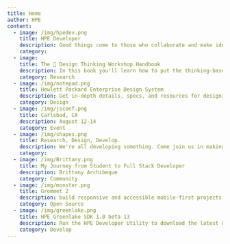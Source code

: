 ```yaml
---
title: Home
author: HPE
content:
  - image: /img/hpedev.png
    title: HPE Developer
    description: Good things come to those who collaborate and make ideas happen.
    category:
  - image:
    title: The 🧠 Design Thinking Workshop Handbook
    description: In this book you'll learn how to put the thinking-based framework popularize by the Standford d.school into practice so you can take on challenges in your organization and reach insightful solutions.
    category: Research
  - image: /img/notepad.png
    title: Hewlett Packard Enterprise Design System
    description: Get in-depth details, specs, and resources for designing great apps and websites that integrate seamlessly with HPE platforms.
    category: Design
  - image: /img/jsconf.png
    title: Carlsbad, CA
    description: August 12-14
    category: Event
  - image: /img/shapes.png
    title: Research, Design, Develop.
    description: We're all developing something. Come join us in making the future.
    category:
  - image: /img/Brittany.png
    title: My Journey from Student to Full Stack Developer
    description: Brittany Archibeque
    category: Community
  - image: /img/monster.png
    title: Grommet 2
    description: build responsive and accessible mobile-first projects for the web with an easy to use component library
    category: Open Source
  - image: /img/greenlake.png
    title: HPE Greenlake SDK 1.0 beta 13
    description: Run the HPE Developer Utility to download the latest Greenlake beta. As new betas become available you will receive a notification and can install them from the Software Update pane in your dev environment.
    category: Develop
---
```

